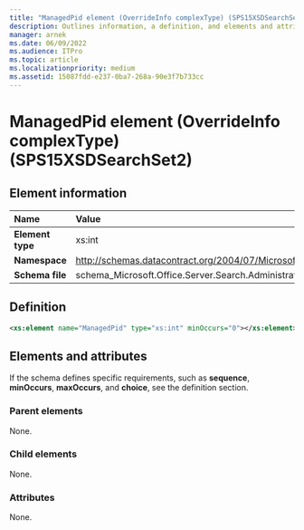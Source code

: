 ```yaml
---
title: "ManagedPid element (OverrideInfo complexType) (SPS15XSDSearchSet2)"
description: Outlines information, a definition, and elements and attributes for the ManagedPid element (OverrideInfo complexType) in Sharepoint.
manager: arnek
ms.date: 06/09/2022
ms.audience: ITPro
ms.topic: article
ms.localizationpriority: medium
ms.assetid: 15087fdd-e237-0ba7-268a-90e3f7b733cc
---
```


# ManagedPid element (OverrideInfo complexType) (SPS15XSDSearchSet2)



## Element information
|Name|Value|
|:-----|:-----|
|**Element type** |xs:int |
|**Namespace** |http://schemas.datacontract.org/2004/07/Microsoft.Office.Server.Search.Administration |
|**Schema file**  |schema_Microsoft.Office.Server.Search.Administration.xsd  |

## Definition

```XML
<xs:element name="ManagedPid" type="xs:int" minOccurs="0"></xs:element>

```

## Elements and attributes

If the schema defines specific requirements, such as **sequence**, **minOccurs**, **maxOccurs**, and **choice**, see the definition section.

### Parent elements

None.

### Child elements

None.

### Attributes

None.
